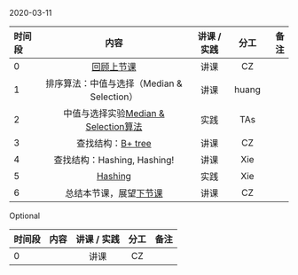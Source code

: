 2020-03-11


|时间段     |  内容    | 讲课 / 实践     |  分工  |备注       |
| :---     |   :----:    |   :----:    |    :----:    |       ---: |
|   0      |  [回顾上节课](../WW3/WW3-Plan.md)  |  讲课    |     CZ     |      | 
|   1      |  排序算法：中值与选择（Median & Selection）      |  讲课    |     huang     |         |
|   2      |  中值与选择实验[Median & Selection算法](../../ML-BD-Algo/cs161-2018/lecture4_median_selection.ipynb)    |  实践    |  TAs     |         |
|   3      |  查找结构：[B+ tree](../../ML-BD-Algo/cs245-2017/CS245-Notes4-B-trees.pdf)    |  讲课    |     CZ     |       |
|   4      |  查找结构：Hashing, Hashing!  |  讲课    |     Xie     |  
|   5      |  [Hashing](../../ML-BD-Algo/cs161-2018/Lecture8_hashing.ipynb)   |  实践    |     Xie     |         |
|   6      | 总结本节课，展望[下节课](../WW5/WW5-Plan.md)      |  讲课    |     CZ     |         |


Optional

|时间段    |  内容    | 讲课 / 实践     |  分工  |备注       |
| :---     |   :----:    |   :----:    |    :----:    |       ---: |
|     0      |        |  讲课    |     CZ     |         |
